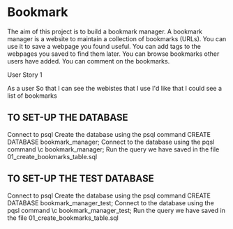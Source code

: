 # Bookmark
The aim of this project is to build a bookmark manager. A bookmark manager is a website to maintain a collection of bookmarks (URLs). You can use it to save a webpage you found useful. You can add tags to the webpages you saved to find them later. You can browse bookmarks other users have added. You can comment on the bookmarks.

User Story 1

As a user
So that I can see the webistes that I use
I'd like that I could see a list of bookmarks


## TO SET-UP THE DATABASE
Connect to psql
Create the database using the psql command CREATE DATABASE bookmark_manager;
Connect to the database using the pqsl command \c bookmark_manager;
Run the query we have saved in the file 01_create_bookmarks_table.sql

## TO SET-UP THE TEST DATABASE
Connect to psql
Create the database using the psql command CREATE DATABASE bookmark_manager_test;
Connect to the database using the pqsl command \c bookmark_manager_test;
Run the query we have saved in the file 01_create_bookmarks_table.sql